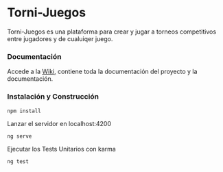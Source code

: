 # Torni-Juegos

Torni-Juegos es una plataforma para crear y jugar a torneos competitivos entre jugadores y de cualuiqer juego.

### Documentación
Accede a la [Wiki](https://github.com/nahumrosillo/Torni-Juegos/wiki), contiene toda la documentación del proyecto y la documentación.

### Instalación y Construcción

```
npm install
```

Lanzar el servidor en localhost:4200
```
ng serve
```

Ejecutar los Tests Unitarios con karma
```
ng test
```
